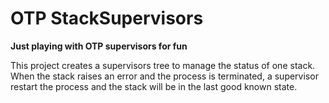 # OTP StackSupervisors

**Just playing with OTP supervisors for fun**

This project creates a supervisors tree to manage the status of one stack.
When the stack raises an error and the process is terminated, a supervisor restart the process and the stack will be in the last good known state.

